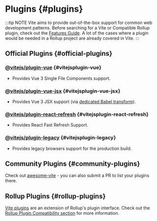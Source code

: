 # Plugins {#plugins}

:::tip NOTE
Vite aims to provide out-of-the-box support for common web development patterns. Before searching for a Vite or Compatible Rollup plugin, check out the [Features Guide](../guide/features.md). A lot of the cases where a plugin would be needed in a Rollup project are already covered in Vite.
:::

## Official Plugins {#official-plugins}

### [@vitejs/plugin-vue](https://github.com/vitejs/vite/tree/main/packages/plugin-vue) {#vitejsplugin-vue}

- Provides Vue 3 Single File Components support.

### [@vitejs/plugin-vue-jsx](https://github.com/vitejs/vite/tree/main/packages/plugin-vue-jsx) {#vitejsplugin-vue-jsx}

- Provides Vue 3 JSX support (via [dedicated Babel transform](https://github.com/vuejs/jsx-next)).

### [@vitejs/plugin-react-refresh](https://github.com/vitejs/vite/tree/main/packages/plugin-react-refresh) {#vitejsplugin-react-refresh}

- Provides React Fast Refresh Support.

### [@vitejs/plugin-legacy](https://github.com/vitejs/vite/tree/main/packages/plugin-legacy) {#vitejsplugin-legacy}

- Provides legacy browsers support for the production build.

## Community Plugins {#community-plugins}

Check out [awesome-vite](https://github.com/vitejs/awesome-vite#plugins) - you can also submit a PR to list your plugins there.

## Rollup Plugins {#rollup-plugins}

[Vite plugins](../guide/api-plugin) are an extension of Rollup's plugin interface. Check out the [Rollup Plugin Compatibility section](../guide/api-plugin#rollup-plugin-compatibility) for more information.
